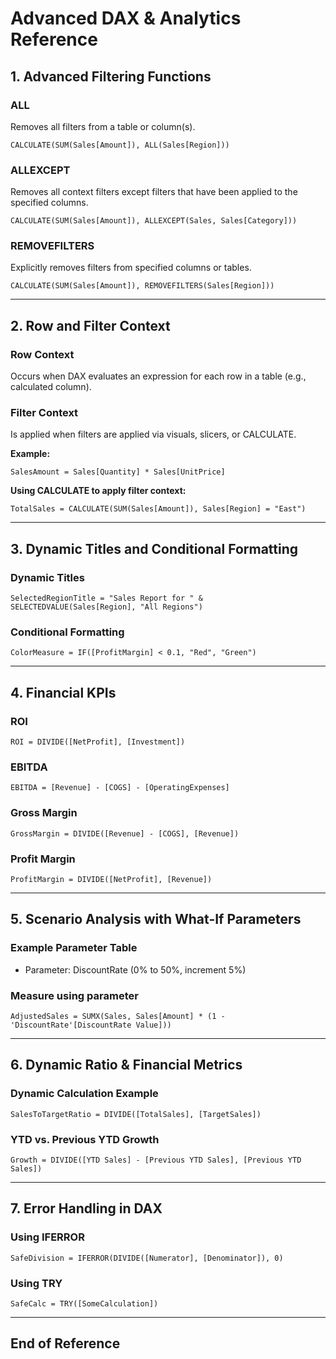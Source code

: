 
# Advanced DAX & Analytics Reference

## 1. Advanced Filtering Functions

### ALL
Removes all filters from a table or column(s).
```dax
CALCULATE(SUM(Sales[Amount]), ALL(Sales[Region]))
```

### ALLEXCEPT
Removes all context filters except filters that have been applied to the specified columns.
```dax
CALCULATE(SUM(Sales[Amount]), ALLEXCEPT(Sales, Sales[Category]))
```

### REMOVEFILTERS
Explicitly removes filters from specified columns or tables.
```dax
CALCULATE(SUM(Sales[Amount]), REMOVEFILTERS(Sales[Region]))
```

---

## 2. Row and Filter Context

### Row Context
Occurs when DAX evaluates an expression for each row in a table (e.g., calculated column).

### Filter Context
Is applied when filters are applied via visuals, slicers, or CALCULATE.

**Example:**
```dax
SalesAmount = Sales[Quantity] * Sales[UnitPrice]
```

**Using CALCULATE to apply filter context:**
```dax
TotalSales = CALCULATE(SUM(Sales[Amount]), Sales[Region] = "East")
```

---

## 3. Dynamic Titles and Conditional Formatting

### Dynamic Titles
```dax
SelectedRegionTitle = "Sales Report for " & SELECTEDVALUE(Sales[Region], "All Regions")
```

### Conditional Formatting
```dax
ColorMeasure = IF([ProfitMargin] < 0.1, "Red", "Green")
```

---

## 4. Financial KPIs

### ROI
```dax
ROI = DIVIDE([NetProfit], [Investment])
```

### EBITDA
```dax
EBITDA = [Revenue] - [COGS] - [OperatingExpenses]
```

### Gross Margin
```dax
GrossMargin = DIVIDE([Revenue] - [COGS], [Revenue])
```

### Profit Margin
```dax
ProfitMargin = DIVIDE([NetProfit], [Revenue])
```

---

## 5. Scenario Analysis with What-If Parameters

### Example Parameter Table
- Parameter: DiscountRate (0% to 50%, increment 5%)

### Measure using parameter
```dax
AdjustedSales = SUMX(Sales, Sales[Amount] * (1 - 'DiscountRate'[DiscountRate Value]))
```

---

## 6. Dynamic Ratio & Financial Metrics

### Dynamic Calculation Example
```dax
SalesToTargetRatio = DIVIDE([TotalSales], [TargetSales])
```

### YTD vs. Previous YTD Growth
```dax
Growth = DIVIDE([YTD Sales] - [Previous YTD Sales], [Previous YTD Sales])
```

---

## 7. Error Handling in DAX

### Using IFERROR
```dax
SafeDivision = IFERROR(DIVIDE([Numerator], [Denominator]), 0)
```

### Using TRY
```dax
SafeCalc = TRY([SomeCalculation])
```

---

## End of Reference
